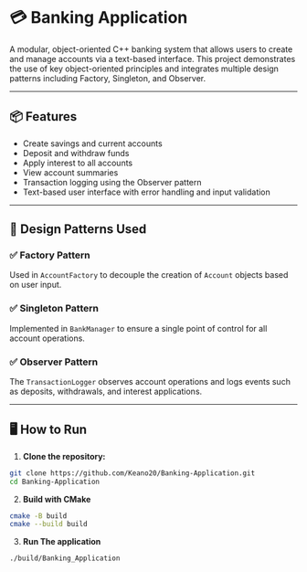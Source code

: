 # 💳 Banking Application

A modular, object-oriented C++ banking system that allows users to create and manage accounts via a text-based interface. This project demonstrates the use of key object-oriented principles and integrates multiple design patterns including Factory, Singleton, and Observer.

---

## 📦 Features

- Create savings and current accounts
- Deposit and withdraw funds
- Apply interest to all accounts
- View account summaries
- Transaction logging using the Observer pattern
- Text-based user interface with error handling and input validation

---

## 🧠 Design Patterns Used

### ✅ Factory Pattern
Used in `AccountFactory` to decouple the creation of `Account` objects based on user input.

### ✅ Singleton Pattern
Implemented in `BankManager` to ensure a single point of control for all account operations.

### ✅ Observer Pattern
The `TransactionLogger` observes account operations and logs events such as deposits, withdrawals, and interest applications.

---
## 🖥️ How to Run

1. **Clone the repository:**

```bash
git clone https://github.com/Keano20/Banking-Application.git
cd Banking-Application
```

2. **Build with CMake**

```bash
cmake -B build
cmake --build build
```

3. **Run The application**

```bash
./build/Banking_Application
```
